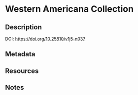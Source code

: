 # Western Americana Collection
## Description
DOI: https://doi.org/10.25810/v1j5-n037
## Metadata
## Resources
## Notes
